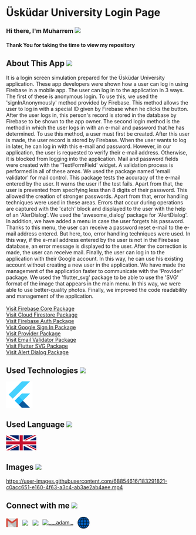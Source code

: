 # Üsküdar University Login Page
### Hi there, I'm Muharrem <img src = "https://raw.githubusercontent.com/MartinHeinz/MartinHeinz/master/wave.gif" width = "42"> 
#### Thank You for taking the time to view my repository 

## <h2> About This App <img src = "https://c.tenor.com/JsoERRQcZqYAAAAi/thumbs-up-joypixels.gif" width = "42"></h2>
It is a login screen simulation prepared for the Üsküdar University application. These app developers were shown how a user can log in using Firebase in a mobile app. The user can log in to the application in 3 ways. The first of these is anonymous login. To use this, we used the 'signInAnonymously' method provided by Firebase. This method allows the user to log in with a special ID given by Firebase when he clicks the button. After the user logs in, this person's record is stored in the database by Firebase to be shown to the app owner. The second login method is the method in which the user logs in with an e-mail and password that he has determined. To use this method, a user must first be created. After this user is made, the user record is stored by Firebase. When the user wants to log in later, he can log in with this e-mail and password. However, in our application, the user is requested to verify their e-mail address. Otherwise, it is blocked from logging into the application. Mail and password fields were created with the 'TextFormField' widget. A validation process is performed in all of these areas. We used the package named 'email validator' for mail control. This package tests the accuracy of the e-mail entered by the user. It warns the user if the test fails. Apart from that, the user is prevented from specifying less than 8 digits of their password. This allowed the creation of stronger passwords. Apart from that, error handling techniques were used in these areas. Errors that occur during operations are captured with the 'catch' block and displayed to the user with the help of an 'AlerDialog'. We used the 'awesome_dialog' package for 'AlertDialog'. In addition, we have added a menu in case the user forgets his password. Thanks to this menu, the user can receive a password reset e-mail to the e-mail address entered. But here, too, error handling techniques were used. In this way, if the e-mail address entered by the user is not in the Firebase database, an error message is displayed to the user. After the correction is made, the user can receive mail. Finally, the user can log in to the application with their Google account. In this way, he can use his existing account without creating a new user in the application. We have made the management of the application faster to communicate with the 'Provider' package. We used the 'flutter_svg' package to be able to use the 'SVG' format of the image that appears in the main menu. In this way, we were able to use better-quality photos. Finally, we improved the code readability and management of the application.<br><br>
<a href="https://pub.dev/packages/firebase_core" target="_blank">Visit Firebase Core Package</a><br>
<a href="https://pub.dev/packages/cloud_firestore" target="_blank">Visit Cloud Firestore Package</a><br>
<a href="https://pub.dev/packages/firebase_auth" target="_blank">Visit Firebase Auth Package</a><br>
<a href="https://pub.dev/packages/google_sign_in" target="_blank">Visit Google Sign In Package</a><br>
<a href="https://pub.dev/packages/provider" target="_blank">Visit Provider Package</a><br>
<a href="https://pub.dev/packages/email_validator" target="_blank">Visit Email Validator Package</a><br>
<a href="https://pub.dev/packages/flutter_svg" target="_blank">Visit Flutter SVG Package</a><br>
<a href="https://pub.dev/packages/awesome_dialog" target="_blank">Visit Alert Dialog Package</a><br>




<h2> Used Technologies <img src = "https://media2.giphy.com/media/QssGEmpkyEOhBCb7e1/giphy.gif?cid=ecf05e47a0n3gi1bfqntqmob8g9aid1oyj2wr3ds3mg700bl&rid=giphy.gif" width = "42"> </h2>
<div class="row">
      <div class="column">
<img width ='72px' src 
     ='https://raw.githubusercontent.com/MuharremKoroglu/MuharremKoroglu/main/flutterio-icon.svg'>
  </div>
</div>

<h2> Used Language <img src = "https://media.giphy.com/media/Zd6jPg8hcp4Q3vrvjo/giphy.gif" width = "42"> </h2>
<div class="row">
      <div class="column">
<img width ='82px' src 
     ='https://raw.githubusercontent.com/MuharremKoroglu/Bitcoin/main/Flag_of_the_United_Kingdom.svg'>
  </div>
</div>

<h2> Images <img src = "https://media2.giphy.com/media/psneItdLMpWy36ejfA/source.gif" width = "62"> </h2>
  <div class="row">



https://user-images.githubusercontent.com/68854616/183291821-c0acc651-e160-4f63-a3c4-ab3ae2ab4aee.mp4




  </div>
<h2> Connect with me <img src='https://raw.githubusercontent.com/ShahriarShafin/ShahriarShafin/main/Assets/handshake.gif' width="100"> </h2>
<a href = 'mailto:muharremkoroglu245@gmail.com'> <img align="center" width = '32px' align= 'center' src="https://raw.githubusercontent.com/MuharremKoroglu/MuharremKoroglu/main/gmail-logo-2561.svg"/></a> &nbsp;
<a href = 'https://www.linkedin.com/in/muharremkoroglu/'> <img align="center" width = '32px' align= 'center' src="https://raw.githubusercontent.com/rahulbanerjee26/githubAboutMeGenerator/main/icons/linked-in-alt.svg"/></a> &nbsp;
<a href = 'https://muharremkoroglu.medium.com/'> <img align="center" width = '32px' align= 'center' src="https://raw.githubusercontent.com/rahulbanerjee26/githubAboutMeGenerator/main/icons/medium.svg"/></a> &nbsp;
<a href="https://www.instagram.com/m.koroglu99/" target="blank"><img align="center" src="https://raw.githubusercontent.com/rahuldkjain/github-profile-readme-generator/master/src/images/icons/Social/instagram.svg" alt="_._.adam._"  width="32px" align= 'center' /></a> &nbsp;
<a href = 'https://synta-x.com/'> <img align="center" width = '32px' align= 'center' src="https://raw.githubusercontent.com/MuharremKoroglu/MuharremKoroglu/main/internet-svgrepo-com%20(2).svg"/></a> &nbsp;






